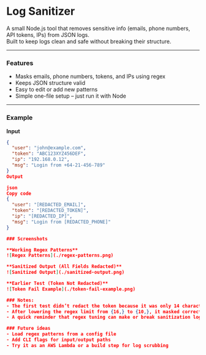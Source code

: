 # Log Sanitizer

A small Node.js tool that removes sensitive info (emails, phone numbers, API tokens, IPs) from JSON logs.  
Built to keep logs clean and safe without breaking their structure.

---

### Features
- Masks emails, phone numbers, tokens, and IPs using regex  
- Keeps JSON structure valid  
- Easy to edit or add new patterns  
- Simple one-file setup – just run it with Node

---

### Example

**Input**
```json
{
  "user": "john@example.com",
  "token": "ABC123XYZ456DEF",
  "ip": "192.168.0.12",
  "msg": "Login from +64-21-456-789"
}
Output

json
Copy code
{
  "user": "[REDACTED_EMAIL]",
  "token": "[REDACTED_TOKEN]",
  "ip": "[REDACTED_IP]",
  "msg": "Login from [REDACTED_PHONE]"
}

### Screenshots

**Working Regex Patterns**  
![Regex Patterns](./regex-patterns.png)

**Sanitized Output (All Fields Redacted)**  
![Sanitized Output](./sanitized-output.png)

**Earlier Test (Token Not Redacted)**  
![Token Fail Example](./token-fail-example.png)

### Notes:
- The first test didn’t redact the token because it was only 14 characters long.
- After lowering the regex limit from {16,} to {10,}, it masked correctly.
- A quick reminder that regex tuning can make or break sanitization logic.

### Future ideas
- Load regex patterns from a config file
- Add CLI flags for input/output paths
- Try it as an AWS Lambda or a build step for log scrubbing